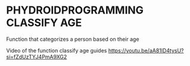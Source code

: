 # PHYDROIDPROGRAMMING CLASSIFY AGE
Function that categorizes a person based on their age

Video of the function classify age guides
https://youtu.be/aA81lD4tysU?si=fZdUzTYJ4PmA9XG2
